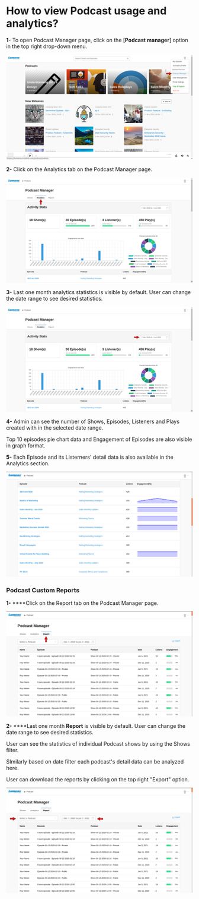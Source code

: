 # How to view Podcast usage and analytics?

**1-** To open Podcast Manager page, click on the \[**Podcast manager**\] option in the top right drop-down menu.

![](../.gitbook/assets/pocast7.png)

**2-** Click on the Analytics tab on the Podcast Manager page.

![](../.gitbook/assets/podcast-analytics%20%281%29.png)

**3-** Last one month analytics statistics is visible by default. User can change the date range to see desired statistics.

![](../.gitbook/assets/podcast-analytics.png)

**4-** Admin can see the number of Shows, Episodes, Listeners and Plays created with in the selected date range.

Top 10 episodes pie chart data and Engagement of Episodes are also visible in graph format.

**5-** Each Episode and its Listerners' detail data is also available in the Analytics section.

![](../.gitbook/assets/podcast-engagement.png)

### Podcast Custom Reports

**1-**  ****Click on the Report tab on the Podcast Manager page.

![](../.gitbook/assets/podcast-report%20%281%29.png)

**2-**  ****Last one month **Report** is visible by default. User can change the date range to see desired statistics.

User can see the statistics of individual Podcast shows by using the Shows filter.

SImilarly based on date filter each podcast's detail data can be analyzed here.

User can download the reports by clicking on the top right "Export" option.

![](../.gitbook/assets/podcast-report.png)









